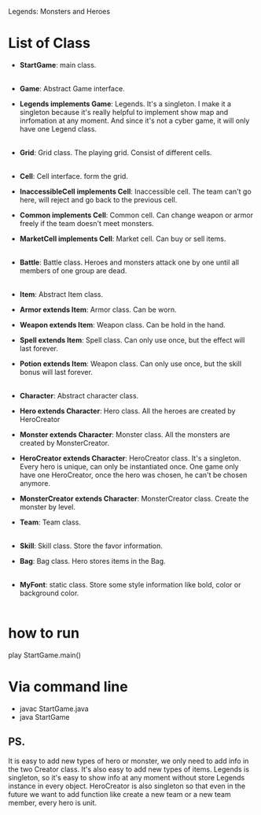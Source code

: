 Legends: Monsters and Heroes
# List of Class

* **StartGame**: main class.<br><br>


* **Game**: Abstract Game interface.
* **Legends implements Game**: Legends. It's a singleton. I make it a singleton because it's really helpful to implement 
  show map and inrfomation at any moment. And since it's not a cyber game, it will only have one Legend class.<br><br>


* **Grid**: Grid class. The playing grid. Consist of different cells.<br><br>
  

* **Cell**: Cell interface. form the grid.
* **InaccessibleCell implements Cell**: Inaccessible cell. The team can't go here, will reject and go back to the previous cell.
* **Common implements Cell**: Common cell. Can change weapon or armor freely if the team doesn't meet monsters.
* **MarketCell implements Cell**: Market cell. Can buy or sell items.<br><br>


* **Battle**: Battle class. Heroes and monsters attack one by one until all members of one group are dead.<br><br>


* **Item**: Abstract Item class.
* **Armor extends Item**: Armor class. Can be worn.
* **Weapon extends Item**: Weapon class. Can be hold in the hand.
* **Spell extends Item**: Spell class. Can only use once, but the effect will last forever.
* **Potion extends Item**: Weapon class. Can only use once, but the skill bonus will last forever.<br><br>


* **Character**: Abstract character class.
* **Hero extends Character**: Hero class. All the heroes are created by HeroCreator
* **Monster extends Character**: Monster class. All the monsters are created by MonsterCreator.
* **HeroCreator extends Character**: HeroCreator class. It's a singleton. Every hero is unique, can only be instantiated once.
  One game only have one HeroCreator, once the hero was chosen, he can't be chosen anymore.
* **MonsterCreator extends Character**: MonsterCreator class. Create the monster by level.
* **Team**: Team class.<br><br>


* **Skill**: Skill class. Store the favor information.
* **Bag**: Bag class. Hero stores items in the Bag.<br><br>


* **MyFont**: static class. Store some style information like bold, color or background color.<br><br>

# how to run
play StartGame.main()

# Via command line
- javac StartGame.java
- java StartGame

## PS.

[comment]: <> (I use strikeout at many places, but it's not supported on some terminal. It's supported on ItelliJ.)

It is easy to add new types of hero or monster, we only need to add info in the two Creator class. 
It's also easy to add new types of items. Legends is singleton, so it's easy to show info at any moment without store Legends instance in every object.
HeroCreator is also singleton so that even in the future we want to add function like create a new team or a new team member, every hero is unit.
